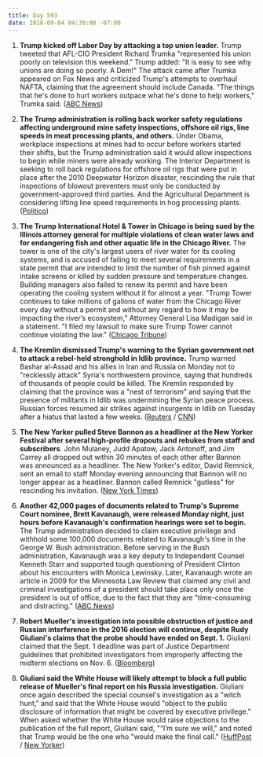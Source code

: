 ```yaml
---
title: Day 593
date: 2018-09-04 04:39:00 -07:00
---
```


1. **Trump kicked off Labor Day by attacking a top union leader.** Trump tweeted that AFL-CIO President Richard Trumka "represented his union poorly on television this weekend." Trump added: "It is easy to see why unions are doing so poorly. A Dem!" The attack came after Trumka appeared on Fox News and criticized Trump's attempts to overhaul NAFTA, claiming that the agreement should include Canada. "The things that he's done to hurt workers outpace what he's done to help workers," Trumka said. ([ABC News](https://abcnews.go.com/Politics/wireStory/trump-attacks-union-leader-labor-day-57572623))

2. **The Trump administration is rolling back worker safety regulations affecting underground mine safety inspections, offshore oil rigs, line speeds in meat processing plants, and others.** Under Obama, workplace inspections at mines had to occur before workers started their shifts, but the Trump administration said it would allow inspections to begin while miners were already working. The Interior Department is seeking to roll back regulations for offshore oil rigs that were put in place after the 2010 Deepwater Horizon disaster, rescinding the rule that inspections of blowout preventers must only be conducted by government-approved third parties. And the Agricultural Department is considering lifting line speed requirements in hog processing plants. ([Politico](https://www.politico.com/story/2018/09/03/trumps-worker-safety-regulations-protections-unions-806008))

3. **The Trump International Hotel & Tower in Chicago is being sued by the Illinois attorney general for multiple violations of clean water laws and for endangering fish and other aquatic life in the Chicago River.** The tower is one of the city's largest users of river water for its cooling systems, and is accused of failing to meet several requirements in a state permit that are intended to limit the number of fish pinned against intake screens or killed by sudden pressure and temperature changes. Building managers also failed to renew its permit and have been operating the cooling system without it for almost a year. "Trump Tower continues to take millions of gallons of water from the Chicago River every day without a permit and without any regard to how it may be impacting the river’s ecosystem," Attorney General Lisa Madigan said in a statement. "I filed my lawsuit to make sure Trump Tower cannot continue violating the law." ([Chicago Tribune](http://www.chicagotribune.com/news/ct-met-trump-tower-chicago-river-madigan-lawsuit-20180814-story.html))

4. **The Kremlin dismissed Trump's warning to the Syrian government not to attack a rebel-held stronghold in Idlib province.** Trump warned Bashar al-Assad and his allies in Iran and Russia on Monday not to "recklessly attack" Syria's northwestern province, saying that hundreds of thousands of people could be killed. The Kremlin responded by claiming that the province was a "nest of terrorism" and saying that the presence of militants in Idlib was undermining the Syrian peace process. Russian forces resumed air strikes against insurgents in Idlib on Tuesday after a hiatus that lasted a few weeks. ([Reuters](https://www.reuters.com/article/us-mideast-crisis-syria-trump/trump-warns-syria-not-to-recklessly-attack-idlib-province-idUSKCN1LJ252) / [CNN](https://www.cnn.com/2018/09/03/politics/trump-syria-tweet-assad-rebel-idlib/index.html))

5. **The New Yorker pulled Steve Bannon as a headliner at the New Yorker Festival after several high-profile dropouts and rebukes from staff and subscribers**. John Mulaney, Judd Apatow, Jack Antonoff, and Jim Carrey all dropped out within 30 minutes of each other after Bannon was announced as a headliner. The New Yorker's editor, David Remnick, sent an email to staff Monday evening announcing that Bannon will no longer appear as a headliner. Bannon called Remnick "gutless" for rescinding his invitation. ([New York Times](https://www.nytimes.com/2018/09/03/arts/bannon-new-yorker-festival-remnick.html))

6. **Another 42,000 pages of documents related to Trump's Supreme Court nominee, Brett Kavanaugh, were released Monday night, just hours before Kavanaugh's confirmation hearings were set to begin.** The Trump administration decided to claim executive privilege and withhold some 100,000 documents related to Kavanaugh's time in the George W. Bush administration. Before serving in the Bush administration, Kavanaugh was a key deputy to Independent Counsel Kenneth Starr and supported tough questioning of President Clinton about his encounters with Monica Lewinsky. Later, Kavanaugh wrote an article in 2009 for the Minnesota Law Review that claimed any civil and criminal investigations of a president should take place only once the president is out of office, due to the fact that they are "time-consuming and distracting." ([ABC News](https://abcnews.go.com/Politics/democrats-raise-alarm-white-house-decision-withhold-kavanaugh/story?id=57563344))

7. **Robert Mueller's investigation into possible obstruction of justice and Russian interference in the 2016 election will continue, despite Rudy Giuliani's claims that the probe should have ended on Sept. 1.** Giuliani claimed that the Sept. 1 deadline was part of Justice Department guidelines that prohibited investigators from improperly affecting the midterm elections on Nov. 6. ([Bloomberg](https://www.bloomberg.com/news/articles/2018-09-04/mueller-persists-despite-trump-team-s-claim-clock-has-run-out))

8. **Giuliani said the White House will likely attempt to block a full public release of Mueller's final report on his Russia investigation.** Giuliani once again described the special counsel's investigation as a "witch hunt," and said that the White House would "object to the public disclosure of information that might be covered by executive privilege." When asked whether the White House would raise objections to the publication of the full report, Giuliani said, "“I’m sure we will," and noted that Trump would be the one who "would make the final call." ([HuffPost](https://www.huffingtonpost.com/entry/giuliani-mueller-report-new-yorker_us_5b8d393be4b0511db3dac87d) / [New Yorker](https://www.newyorker.com/magazine/2018/09/10/how-rudy-giuliani-turned-into-trumps-clown))